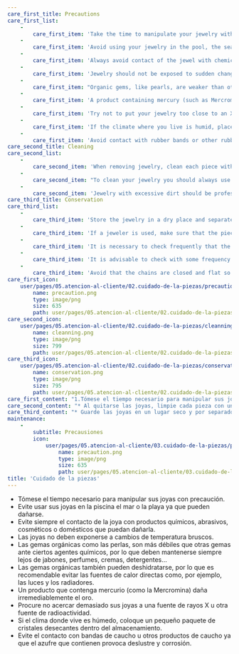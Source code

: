 ```yaml
---
care_first_title: Precautions
care_first_list:
    -
        care_first_item: 'Take the time to manipulate your jewelry with caution.'
    -
        care_first_item: 'Avoid using your jewelry in the pool, the sea or the beach as they can be damaged.'
    -
        care_first_item: 'Always avoid contact of the jewel with chemical, abrasive, cosmetic or domestic products that may damage it.'
    -
        care_first_item: 'Jewelry should not be exposed to sudden changes in temperature.'
    -
        care_first_item: "Organic gems, like pearls, are weaker than other gems when faced with certain chemical agents, so they must be maintained\r\nalways away from soaps, perfumes, creams, detergents ..."
    -
        care_first_item: 'A product containing mercury (such as Mercromine) irreparably damages gold.'
    -
        care_first_item: 'Try not to put your jewelry too close to an X-ray source or other source of radioactivity.'
    -
        care_first_item: 'If the climate where you live is humid, place a small packet of desiccant crystals inside the storage.'
    -
        care_first_item: 'Avoid contact with rubber bands or other rubber products since the sulfur they contain causes tarnish and corrosion.'
care_second_title: Cleaning
care_second_list:
    -
        care_second_item: 'When removing jewelry, clean each piece with a soft cloth to remove grease and / or traces of perspiration, perfume, etc.'
    -
        care_second_item: "To clean your jewelry you should always use warm water and soap (with neutral pH), using a soft cloth if you like and drying them\r\nlater with a chamois."
    -
        care_second_item: 'Jewelry with excessive dirt should be professionally cleaned.'
care_third_title: Conservation
care_third_list:
    -
        care_third_item: 'Store the jewelry in a dry place and separately to avoid marks or rubbing between them.'
    -
        care_third_item: 'If a jeweler is used, make sure that the pieces are always in separate compartments.'
    -
        care_third_item: 'It is necessary to check frequently that the closures are in good condition.'
    -
        care_third_item: 'It is advisable to check with some frequency the setting of the stones, to make sure that they are all well placed and to prevent them from falling and getting lost.'
    -
        care_third_item: 'Avoid that the chains are closed and flat so that no knots are formed.'
care_first_icon:
    user/pages/05.atencion-al-cliente/02.cuidado-de-la-piezas/precaution.png:
        name: precaution.png
        type: image/png
        size: 635
        path: user/pages/05.atencion-al-cliente/02.cuidado-de-la-piezas/precaution.png
care_second_icon:
    user/pages/05.atencion-al-cliente/02.cuidado-de-la-piezas/cleanning.png:
        name: cleanning.png
        type: image/png
        size: 799
        path: user/pages/05.atencion-al-cliente/02.cuidado-de-la-piezas/cleanning.png
care_third_icon:
    user/pages/05.atencion-al-cliente/02.cuidado-de-la-piezas/conservation.png:
        name: conservation.png
        type: image/png
        size: 795
        path: user/pages/05.atencion-al-cliente/02.cuidado-de-la-piezas/conservation.png
care_first_content: "1.Tómese el tiempo necesario para manipular sus joyas con precaución.\r\n* Evite usar sus joyas en la piscina el mar o la playa ya que pueden dañarse.\r\n* Evite siempre el contacto de la joya con productos químicos, abrasivos, cosméticos o domésticos que puedan dañarla.\r\n* Las joyas no deben exponerse a cambios de temperatura bruscos.\r\n* Las gemas orgánicas como las perlas, son más débiles que otras gemas ante ciertos agentes químicos, por lo que deben mantenerse siempre lejos de jabones, perfumes, cremas, detergentes...\r\n* Las gemas orgánicas también pueden deshidratarse, por lo que es recomendable evitar las fuentes de calor directas como, por ejemplo,\r\nlas luces y los radiadores.\r\n* Un producto que contenga mercurio (como la Mercromina) daña irremediablemente el oro.\r\n* Procure no acercar demasiado sus joyas a una fuente de rayos X u otra fuente de radioactividad.\r\n* Si el clima donde vive es húmedo, coloque un pequeño paquete de cristales desecantes dentro del almacenamiento.\r\n* Evite el contacto con bandas de caucho u otros productos de caucho ya que el azufre que contienen provoca deslustre y corrosión."
care_second_content: "* Al quitarse las joyas, limpie cada pieza con un paño suave para eliminar la grasa y/o restos de transpiración, perfume, etc.\r\n* Para limpiar sus joyas debe usar siempre agua tibia y jabón (con PH neutro), utilizando si lo desea un paño suave y secándolas\r\nposteriormente con una gamuza.\r\n* Las joyas con suciedad excesiva deberán recibir una limpieza profesional."
care_third_content: "* Guarde las joyas en un lugar seco y por separado para evitar marcas o roces entre ellas.\r\n* Si se utiliza un joyero, procure que las piezas estén siempre en compartimentos separados.\r\n* Es necesario comprobar con frecuencia que los cierres estén en buen estado.\r\n* Es recomendable comprobar con cierta frecuencia el engaste de las piedras, para asegurarse de que están todas bien colocadas y evitar\r\nasí que se caigan y se pierdan.\r\n* Evite que las cadenas queden cerradas y en plano para que no se formen nudos."
maintenance:
    -
        subtitle: Precausiones
        icon:
            user/pages/05.atencion-al-cliente/03.cuidado-de-la-piezas/precaution.png:
                name: precaution.png
                type: image/png
                size: 635
                path: user/pages/05.atencion-al-cliente/03.cuidado-de-la-piezas/precaution.png
title: 'Cuidado de la piezas'
---
```


* Tómese el tiempo necesario para manipular sus joyas con precaución.
* Evite usar sus joyas en la piscina el mar o la playa ya que pueden dañarse.
* Evite siempre el contacto de la joya con productos químicos, abrasivos, cosméticos o domésticos que puedan dañarla.
* Las joyas no deben exponerse a cambios de temperatura bruscos.
* Las gemas orgánicas como las perlas, son más débiles que otras gemas ante ciertos agentes químicos, por lo que deben mantenerse
siempre lejos de jabones, perfumes, cremas, detergentes...
* Las gemas orgánicas también pueden deshidratarse, por lo que es recomendable evitar las fuentes de calor directas como, por ejemplo,
las luces y los radiadores.
* Un producto que contenga mercurio (como la Mercromina) daña irremediablemente el oro.
* Procure no acercar demasiado sus joyas a una fuente de rayos X u otra fuente de radioactividad.
* Si el clima donde vive es húmedo, coloque un pequeño paquete de cristales desecantes dentro del almacenamiento.
* Evite el contacto con bandas de caucho u otros productos de caucho ya que el azufre que contienen provoca deslustre y corrosión.